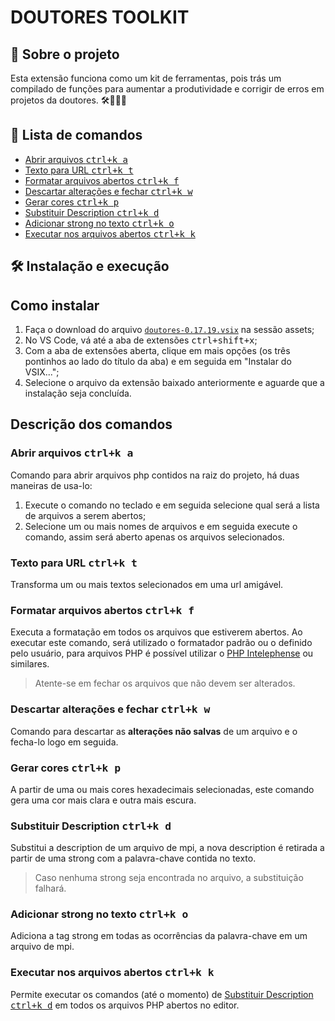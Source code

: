 <h1><strong>DOUTORES TOOLKIT</strong></h1>

## 📖 Sobre o projeto

Esta extensão funciona como um kit de ferramentas, pois trás um compilado de funções para aumentar a produtividade e corrigir de erros em projetos da doutores. 🛠️👨🏽‍⚕️

## 📑 Lista de comandos

- [Abrir arquivos <kbd>ctrl+k a</kbd>](#abrir-arquivos-ctrlk-a)
- [Texto para URL <kbd>ctrl+k t</kbd>](#texto-para-url-ctrlk-t)
- [Formatar arquivos abertos <kbd>ctrl+k f</kbd>](#formatar-arquivos-abertos-ctrlk-f)
- [Descartar alterações e fechar <kbd>ctrl+k w</kbd>](#descartar-altera%C3%A7%C3%B5es-e-fechar-ctrlk-w)
- [Gerar cores <kbd>ctrl+k p</kbd>](#gerar-cores-ctrlk-p)
- [Substituir Description <kbd>ctrl+k d</kbd>](#substituir-description-ctrlk-d)
- [Adicionar strong no texto <kbd>ctrl+k o</kbd>](#adicionar-strong-no-texto-ctrlk-o)
- [Executar nos arquivos abertos <kbd>ctrl+k k</kbd>](#executar-nos-arquivos-abertos-ctrlk-k)

## 🛠️ Instalação e execução

## Como instalar
1. Faça o download do arquivo [`doutores-0.17.19.vsix`](https://github.com/alan-ssantos/doutores-vscode/releases) na sessão assets;
2. No VS Code, vá até a aba de extensões <kbd>ctrl+shift+x</kbd>;
3. Com a aba de extensões aberta, clique em mais opções (os três pontinhos ao lado do título da aba) e em seguida em "Instalar do VSIX...";
4. Selecione o arquivo da extensão baixado anteriormente e aguarde que a instalação seja concluída. 

## Descrição dos comandos

### Abrir arquivos <kbd>ctrl+k a</kbd>
Comando para abrir arquivos php contidos na raiz do projeto, há duas maneiras de usa-lo:
1. Execute o comando no teclado e em seguida selecione qual será a lista de arquivos a serem abertos;
2. Selecione um ou mais nomes de arquivos e em seguida execute o comando, assim será aberto apenas os arquivos selecionados. 

### Texto para URL <kbd>ctrl+k t</kbd>
Transforma um ou mais textos selecionados em uma url amigável.

### Formatar arquivos abertos <kbd>ctrl+k f</kbd>
Executa a formatação em todos os arquivos que estiverem abertos.
Ao executar este comando, será utilizado o formatador padrão ou o definido pelo usuário, para arquivos PHP é possível utilizar o [PHP Intelephense](https://marketplace.visualstudio.com/items?itemName=bmewburn.vscode-intelephense-client) ou similares.
  > Atente-se em fechar os arquivos que não devem ser alterados.

### Descartar alterações e fechar <kbd>ctrl+k w</kbd>
Comando para descartar as <strong>alterações não salvas</strong> de um arquivo e o fecha-lo logo em seguida.

### Gerar cores <kbd>ctrl+k p</kbd>
A partir de uma ou mais cores hexadecimais selecionadas, este comando gera uma cor mais clara e outra mais escura.

### Substituir Description <kbd>ctrl+k d</kbd>
Substitui a description de um arquivo de mpi, a nova description é retirada a partir de uma strong com a palavra-chave contida no texto.
  > Caso nenhuma strong seja encontrada no arquivo, a substituição falhará.

### Adicionar strong no texto <kbd>ctrl+k o</kbd>
Adiciona a tag strong em todas as ocorrências da palavra-chave em um arquivo de mpi.

### Executar nos arquivos abertos <kbd>ctrl+k k</kbd>
Permite executar os comandos (até o momento) de [Substituir Description <kbd>ctrl+k d</kbd>](#substituir-description-ctrlk-d) em todos os arquivos PHP abertos no editor.

